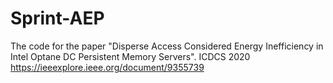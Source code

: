 # Sprint-AEP

The code for the paper
"Disperse Access Considered Energy Inefficiency in Intel Optane DC Persistent Memory Servers". ICDCS 2020
https://ieeexplore.ieee.org/document/9355739 
